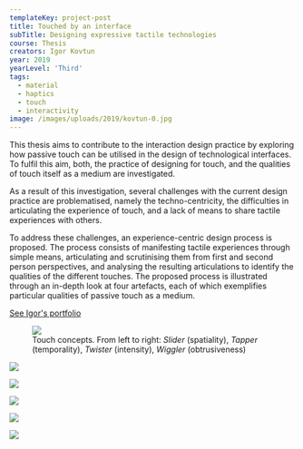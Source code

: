 ```yaml
---
templateKey: project-post
title: Touched by an interface
subTitle: Designing expressive tactile technologies
course: Thesis
creators: Igor Kovtun
year: 2019
yearLevel: 'Third'
tags:
  - material
  - haptics
  - touch
  - interactivity
image: /images/uploads/2019/kovtun-0.jpg
---
```


This thesis aims to contribute to the interaction design practice by exploring how passive touch can be utilised in the design of technological interfaces. To fulfil this aim, both, the practice of designing for touch, and the qualities of touch itself as a medium are investigated.

As a result of this investigation, several challenges with the current design practice are problematised, namely the techno-centricity, the difficulties in articulating the experience of touch, and a lack of means to share tactile experiences with others.

To address these challenges, an experience-centric design process is proposed. The process consists of manifesting tactile experiences through simple means, articulating and scrutinising them from first and second person perspectives, and analysing the resulting articulations to identify the qualities of the different touches. The proposed process is illustrated through an in-depth look at four artefacts, each of which exemplifies particular qualities of passive touch as a medium.

<a class="button" href="http://igor-kovtun.com">See Igor's portfolio</a>


  <figure>
    <img src="/images/uploads/2019/kovtun-5.gif">
    <figcaption>
    Touch concepts. From left to right: <em>Slider</em> (spatiality), <em>Tapper</em> (temporality), <em>Twister</em> (intensity), <em>Wiggler</em> (obtrusiveness)
    </figcaption>
  </figure>

![](/images/uploads/2019/kovtun-2.jpg)

![](/images/uploads/2019/kovtun-3.jpg)

![](/images/uploads/2019/kovtun-4.jpg)


![](/images/uploads/2019/kovtun-6.jpg)

![](/images/uploads/2019/kovtun-7.jpg)

